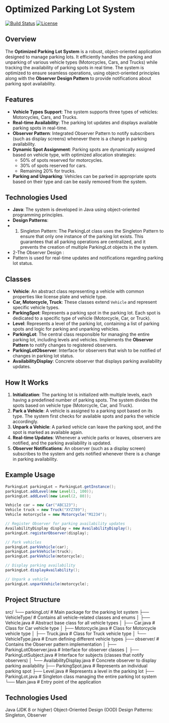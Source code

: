 # Optimized Parking Lot System

[![Build Status](https://img.shields.io/travis/username/repository.svg)](https://travis-ci.org/username/repository)
[![License](https://img.shields.io/badge/license-MIT-blue.svg)](LICENSE)

## Overview

The **Optimized Parking Lot System** is a robust, object-oriented application designed to manage parking lots. It efficiently handles the parking and unparking of various vehicle types (Motorcycles, Cars, and Trucks) while tracking the availability of parking spots in real time. The system is optimized to ensure seamless operations, using object-oriented principles along with the **Observer Design Pattern** to provide notifications about parking spot availability.

## Features

- **Vehicle Types Support**: The system supports three types of vehicles: Motorcycles, Cars, and Trucks.
- **Real-time Availability**: The parking lot updates and displays available parking spots in real-time.
- **Observer Pattern**: Integrated Observer Pattern to notify subscribers (such as display screens) whenever there is a change in parking availability.
- **Dynamic Spot Assignment**: Parking spots are dynamically assigned based on vehicle type, with optimized allocation strategies:
  - 50% of spots reserved for motorcycles.
  - 30% of spots reserved for cars.
  - Remaining 20% for trucks.
- **Parking and Unparking**: Vehicles can be parked in appropriate spots based on their type and can be easily removed from the system.

## Technologies Used

- **Java**: The system is developed in Java using object-oriented programming principles.
- **Design Patterns**:
- 1. Singleton Pattern:
The ParkingLot class uses the Singleton Pattern to ensure that only one instance of the parking lot exists. This guarantees that all parking operations are centralized, and it prevents the creation of multiple ParkingLot objects in the system.
- 2-The Observer Design :
- Pattern is used for real-time updates and notifications regarding parking lot status.

## Classes

- **Vehicle**: An abstract class representing a vehicle with common properties like license plate and vehicle type.
- **Car, Motorcycle, Truck**: These classes extend `Vehicle` and represent specific vehicle types.
- **ParkingSpot**: Represents a parking spot in the parking lot. Each spot is dedicated to a specific type of vehicle (Motorcycle, Car, or Truck).
- **Level**: Represents a level of the parking lot, containing a list of parking spots and logic for parking and unparking vehicles.
- **ParkingLot**: The central class responsible for managing the entire parking lot, including levels and vehicles. Implements the **Observer Pattern** to notify changes to registered observers.
- **ParkingLotObserver**: Interface for observers that wish to be notified of changes in parking lot status.
- **AvailabilityDisplay**: Concrete observer that displays parking availability updates.

## How It Works

1. **Initialization**: The parking lot is initialized with multiple levels, each having a predefined number of parking spots. The system divides the spots based on vehicle type (Motorcycle, Car, and Truck).
2. **Park a Vehicle**: A vehicle is assigned to a parking spot based on its type. The system first checks for available spots and parks the vehicle accordingly.
3. **Unpark a Vehicle**: A parked vehicle can leave the parking spot, and the spot is marked as available again.
4. **Real-time Updates**: Whenever a vehicle parks or leaves, observers are notified, and the parking availability is updated.
5. **Observer Notifications**: An observer (such as a display screen) subscribes to the system and gets notified whenever there is a change in parking availability.

## Example Usage

```java
ParkingLot parkingLot = ParkingLot.getInstance();
parkingLot.addLevel(new Level(1, 100));
parkingLot.addLevel(new Level(2, 80));

Vehicle car = new Car("ABC123");
Vehicle truck = new Truck("XYZ789");
Vehicle motorcycle = new Motorcycle("M1234");

// Register Observer for parking availability updates
AvailabilityDisplay display = new AvailabilityDisplay();
parkingLot.registerObserver(display);

// Park vehicles
parkingLot.parkVehicle(car);
parkingLot.parkVehicle(truck);
parkingLot.parkVehicle(motorcycle);

// Display parking availability
parkingLot.displayAvailability();

// Unpark a vehicle
parkingLot.unparkVehicle(motorcycle);
```
## Project Structure
src/
 └── parkingLot/                    # Main package for the parking lot system
      ├── VehicleType/               # Contains all vehicle-related classes and enums
      │    ├── Vehicle.java          # Abstract base class for all vehicle types
      │    ├── Car.java              # Class for Car vehicle type
      │    ├── Motorcycle.java       # Class for Motorcycle vehicle type
      │    ├── Truck.java            # Class for Truck vehicle type
      │    └── VehicleType.java      # Enum defining different vehicle types
      ├── observer/                  # Contains the Observer pattern implementation
      │    ├── ParkingLotObserver.java  # Interface for observer classes
      │    ├── ParkingLotSubject.java   # Interface for subjects (classes that notify observers)
      │    └── AvailabilityDisplay.java # Concrete observer to display parking availability
      ├── ParkingSpot.java           # Represents an individual parking spot
      ├── Level.java                 # Represents a level in the parking lot
      ├── ParkingLot.java            # Singleton class managing the entire parking lot system
      └── Main.java                  # Entry point of the application


## Technologies Used
Java (JDK 8 or higher)
Object-Oriented Design (OOD)
Design Patterns: Singleton, Observer
